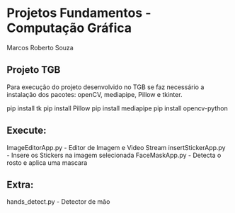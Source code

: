 # Projetos Fundamentos - Computação Gráfica

Marcos Roberto Souza


## Projeto TGB
Para execução do projeto desenvolvido no TGB se faz necessário a instalação dos pacotes: openCV, mediapipe, Pillow e tkinter.

pip install tk
pip install Pillow
pip install mediapipe
pip install opencv-python

## Execute:

ImageEditorApp.py - Editor de Imagem e Video Stream
insertStickerApp.py - Insere os Stickers na imagem selecionada
FaceMaskApp.py - Detecta o rosto e aplica uma mascara

## Extra:

hands_detect.py - Detector de mão












